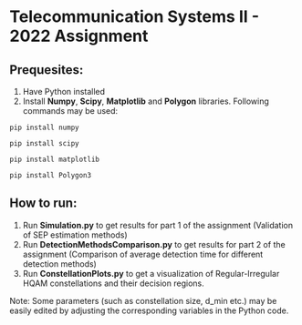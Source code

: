 # Telecommunication Systems II - 2022 Assignment

## Prequesites:
  
  1. Have Python installed
  2. Install **Numpy**, **Scipy**, **Matplotlib** and **Polygon** libraries. Following commands may be used:
	
	pip install numpy
	
	pip install scipy
	
	pip install matplotlib
	
	pip install Polygon3

 
 
## How to run:
  
  1. Run **Simulation.py** to get results for part 1 of the assignment (Validation of SEP estimation methods)
  2. Run **DetectionMethodsComparison.py** to get results for part 2 of the assignment (Comparison of average detection time for different detection methods)
  3. Run **ConstellationPlots.py** to get a visualization of Regular-Irregular HQAM constellations and their decision regions.

Note: Some parameters (such as constellation size, d_min etc.) may be easily edited by adjusting the corresponding variables in the Python code.
